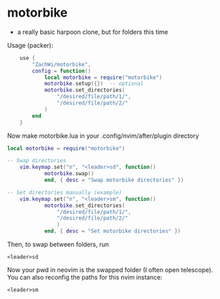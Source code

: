 # motorbike

- a really basic harpoon clone, but for folders this time

Usage (packer):
```lua
    use {
        "ZachWi/motorbike",
        config = function()
            local motorbike = require("motorbike")
            motorbike.setup({})  -- optional
            motorbike.set_directories(
                "/desired/file/path/1/",
                "/desired/file/path/2/"
            )
        end
    }
```
Now make motorbike.lua in your .config/nvim/after/plugin directory
```lua
local motorbike = require("motorbike")

-- Swap directories
    vim.keymap.set("n", "<leader>sd", function()
            motorbike.swap()
            end, { desc = "Swap motorbike directories" })

-- Set directories manually (example)
    vim.keymap.set("n", "<leader>sm", function()
            motorbike.set_directories(
                "/desired/file/path/1/",
                "/desired/file/path/2/"
                )
            end, { desc = "Set motorbike directories" })
```
Then, to swap between folders, run
```
<leader>sd
```
Now your pwd in neovim is the swapped folder (I often open telescope).
You can also reconfig the paths for this nvim instance:
```
<leader>sm
```
